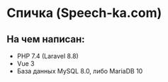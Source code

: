 
# Спичка (Speech-ka.com)

## На чем написан:

* PHP 7.4 (Laravel 8.8)
* Vue 3
* База данных MySQL 8.0, либо MariaDB 10
